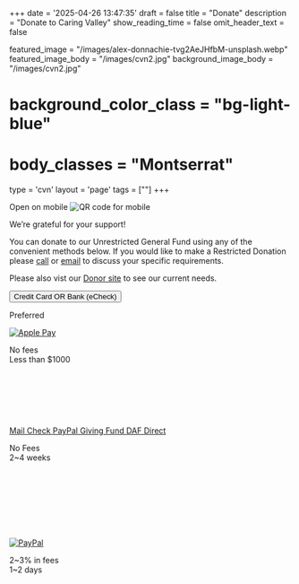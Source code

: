 +++
date = '2025-04-26 13:47:35'
draft = false
title = "Donate"
description = "Donate to Caring Valley"
show_reading_time = false
omit_header_text = false

featured_image = "/images/alex-donnachie-tvg2AeJHfbM-unsplash.webp"
featured_image_body = "/images/cvn2.jpg"
background_image_body = "/images/cvn2.jpg"
# background_color_class = "bg-light-blue"
# body_classes = "Montserrat"

type = 'cvn'
layout = 'page'
tags = [""]
+++

<div class="cf">
  <div class="f6 tc pl3 mw4 dn db-ns fr">
      Open on mobile
      <image src='{{<fixURL "/images/202505/CVN Donate General Fund QR.png">}}' alt="QR code for mobile"/>
  </div>
  <p>We’re grateful for your support!</p>
  <p>You can donate to our <span class="green">Unrestricted General Fund</span> using any of the convenient methods below. If you would like to make a <span class="blue">Restricted Donation</span> please <a class="link blue" href='{{<fixURL "/contact" >}}'>call</a> or <a href="mailto:donations@caringvalley.org" class="link blue">email</a> to discuss your specific requirements.</p>
  <p>Please also vist our <a class="link blue" href='{{<fixURL "/donors" >}}'>Donor site</a> to see our current needs.</p>
</div>
<div class="flex justify-around items-stretch bg-white mb3 pv3">
      <button class="w-60 ba b--white br3 ph2 pv1 hover-gold bg-dark-green white"
        zeffy-form-link="https://www.zeffy.com/embed/donation-form/donate-to-make-a-difference-14280?modal=true">
        Credit&nbsp;Card OR Bank&nbsp;(eCheck)
      </button>
      <p class="b f6 dark-blue">Preferred</p>
</div>
<div class="flex justify-around justify-between-ns items-stretch flex-wrap">
<!--more-->
    <div class="w-30-ns flex flex-column items-stretch justify-around bg-white ph2 tc pb3 mb3" style="min-height:175px">
      <a href="http6://www.zeffy.com/donation-form/donate-to-make-a-difference-14280" class="flex item-center justify-center br3 pv1 ph2 hover-bg-near-white bg-white">
        <img class="mw4" src='{{<fixURL "/images/202505/ApplePay-GooglePay.svg">}}' alt="Apple Pay" />
      </a>
      <p class="b f6 dark-blue mv0">No fees<br>Less than $1000</p>
    </div>
    <div class="w-35-ns flex flex-column items-stretch justify-around bg-white ph2 tc p3 mb3" style="min-height:200px">
      <a class="link flex items-stretch justify-center ba b--white br3 ph2 hover-gray bg-light-orange white" href="https://www.zeffy.com/ticketing/cvn-2025-inner-circle">
        Mail Check
      </a>
       <a class="link flex items-stretch justify-center br3 ph2 hover-gold bg-dark-blue white" href="https://paypal.com/us/fundraiser/charity/5519072">
        PayPal&nbsp;Giving&nbsp;Fund
      </a>
      <a class="link flex items-stretch justify-center br3 ph2 hover-gold bg-purple white" href="https://www.dafdirect.org/DAFDirect/daflink?_dafdirect_settings=MzMzMDQxMjI5XzIxMTFfYzI1MmZhMWUtOGM1Mi00OTg5LWIwYTItZDAxODBiNDcyNTM4&designatedText=R2VuZXJhbCBGdW5k&amountValue=MjY4">
        DAF&nbsp;Direct
      </a>
      <!-- <button class="flex items-stretch justify-center br3 ph2 hover-gold bg-purple white" onclick="document.location='https://www.dafdirect.org/DAFDirect/daflink?_dafdirect_settings=MzMzMDQxMjI5XzIxMTFfYzI1MmZhMWUtOGM1Mi00OTg5LWIwYTItZDAxODBiNDcyNTM4&designatedText=R2VuZXJhbCBGdW5k&amountValue=MjY4'">
        DAF&nbsp;Direct
      </button> -->
      <p class="b f6 dark-blue mv0">No Fees<br>2~4 weeks</p>
    </div>  
    <div class="w-30-ns flex flex-column items-stretch justify-around bg-white ph2 tc pb3 mb3">
      <a href="https://www.paypal.com/donate/?hosted_button_id=CGL6E4ZY9KSKE" class="flex items-stretch justify-center br3 pa2 hover-bg-near-white bg-white"><img class="mw4" src="/images/202505/pp_h_rgb.png" alt="PayPal" /></a>
      <p class="b f6 dark-blue">2~3% in fees<br>1~2 days</p>
    </div>
</div>

<script src="https://zeffy-scripts.s3.ca-central-1.amazonaws.com/embed-form-script.min.js"></script>
<script src="https://www.paypal.com/sdk/js?client-id=BAAZUNwskl8tOC7pll96z540-X1nWh7o9xcDbS5XMIQkv0Y636awx6JyxyHd_It-OpgBkNaJSD5VCsugrg&components=hosted-buttons&enable-funding=venmo&currency=USD"></script>

<!-- <form action="https://www.paypal.com/donate" method="post" target="_top">
<input type="hidden" name="hosted_button_id" value="AJP4243BPQNXQ" />
<input type="image" class="mw4" src="/images/202505/pp_h_rgb.png" border="0" name="submit" title="PayPal - The safer, easier way to pay online!" alt="Donate with PayPal button" />
<img alt="" border="0" src="https://www.paypal.com/en_US/i/scr/pixel.gif" width="1" height="1" />
</form> -->

<!-- daf direct
<script type = "text/javascript">_dafdirect_settings="333041229_2000_09d23139-57e8-4cf5-b667-e4d0b3f93876"</script>
<script type = "text/javascript" src = "https://www.dafdirect.org/ddirect/dafdirect4.js"></script> -->


